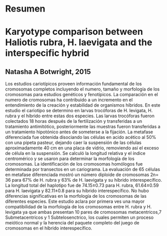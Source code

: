 # Resumen

# Karyotype comparison between Haliotis rubra, H. laevigata and the interspecific hybrid

## Natasha A Botwright, 2015

Los estudios cariotípicos proveen información fundamental de los cromosomas completos incluyendo el numero, tamaño y morfología de los cromosomas para estudios genéticos y fenotípicos. La comparación en el numero de cromosomas ha contribuido a un incremento en el entendimiento de la creación y estabilidad de organismos híbridos.
En este estudio el cariotipo se determino en larvas trocóforas de H. levigata, H. rubra y el híbrido entre estas dos especies. Las larvas trocóforas fueron colectados 18 horas después de la fertilización y transferidas a un tratamiento antimitótico, posteriormente las muestras fueron transferidas a un tratamiento hipotónico antes de someterse a la fijación. La metafase diferenciada fue obtenida disociando las células en acido acético al 50% con una pipeta pasteur, dejando caer la suspensión de las células aproximadamente 40 cm en una placa de vidrio, removiendo así el exceso de célula en la suspensión. Se calculó la longitud relativa y el índice centromérico y se usaron para determinar la morfología de los cromosomas.
La identificación de los cromosomas homólogos fue determinada por transectos en un cariograma.
La evaluación de 65 células en metafase diferenciada mostró un número diploide de cromosomas 2n= 36 para 67% de H. rubra y 63% de H. laevigata y su híbrido interespecífico. La longitud total del haplotipo fue de 74.15±0.73 para H. rubra, 61.64±0.59 para H. laevigata y 82.11±0.8 para su híbrido interespecífico. No hubo diferencias significativas en la morfología de los cromosomas de las diferentes especies.
Este estudio aclara por primera ves una mayor compatibilidad de la morfología de los cromosomas entre H. rubra y H. levigata ya que ambas presentan 10 pares de cromosomas metacentricos,7 Submetacentricos y 1 Subtelosenctrico, los cuales permiten un proceso meiótico normal y la herencia del paquete completo del juego de cromosomas en el híbrido interespecífico.
